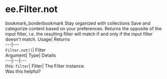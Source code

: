  
#  ee.Filter.not 
bookmark_borderbookmark Stay organized with collections  Save and categorize content based on your preferences.
Returns the opposite of the input filter, i.e. the resulting filter will match if and only if the input filter doesn't match. 
Usage| Returns  
---|---  
`Filter.not()`| Filter  
Argument| Type| Details  
---|---|---  
this: `filter`| Filter| The Filter instance.  
Was this helpful?
